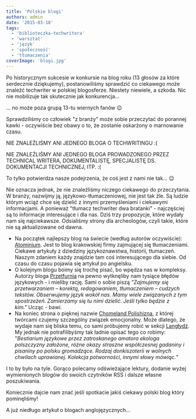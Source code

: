 ```yaml
---
title: 'Polskie blogi'
authors: admin
date: '2015-03-18'
tags:
  - 'biblioteczka-techwritera'
  - 'warsztat'
  - 'język'
  - 'społeczność'
  - 'tłumaczenia'
coverImage: 'blogi.jpg'
---
```


Po historycznym sukcesie w konkursie na blog roku (13 głosów za które serdecznie
dziękujemy), postanowiliśmy sprawdzić co ciekawego może znaleźć techwriter w
polskiej blogosferze. Niestety niewiele, a szkoda. Nic nie mobilizuje tak
skutecznie jak konkurencja...

<!--truncate-->

... no może poza grupą 13-tu wiernych fanów 😉

Sprawdziliśmy co człowiek "z branży" może sobie przeczytać do porannej kawki -
oczywiście bez obawy o to, że zostanie oskarżony o marnowanie czasu.

NIE ZNALEŹLIŚMY ANI JEDNEGO BLOGA O TECHWRITINGU :(

NIE ZNALEŹLIŚMY ANI JEDNEGO BLOGA PROWADZONEGO PRZEZ TECHNICAL WRITERA,
DOKUMENTALISTĘ, SPECJALISTĘ DS. DOKUMENTACJI TECHNICZNEJ, ITP. :(

To tylko potwierdza nasze podejrzenia, że coś jest z nami nie tak... 😉

Nie oznacza jednak, że nie znaleźliśmy niczego ciekawego do przeczytania. W
branży, nazwijmy ją, językowo-tłumaczeniowej, nie jest tak źle. Są ludzie którym
wciąż chce się dzielić z innymi przemyśleniami i ciekawymi informacjami. A
ponieważ "tłumacz techwriter dwa bratanki" - najczęściej są to informacje
interesujące i dla nas. Dziś trzy propozycje, które wydały nam się najciekawsze.
Odsialiśmy strony dla archeologów, czyli takie, które nie są aktualizowane od
dawna.

- Na początek najlepszy blog na świecie (według autorów oczywiście):
  [Atominium](http://blog.atominium.com/). Jest to blog krakowskiej firmy
  zajmującej się tłumaczeniami. Ciekawe artykuły z dziedziny językoznawstwa,
  historii, tłumaczeń. Naszym zdaniem każdy znajdzie tam coś interesującego dla
  siebie. Od czasu do czasu pojawia się artykuł po angielsku.
- O kolejnym blogu boimy się trochę pisać, bo wpędza nas w kompleksy.
  Autorzy bloga [Przetfurnia](http://pszetfurnia.blogspot.com/) na pewno
  wytknęliby nam tysiące błędów językowych - i mieliby rację. Sami o sobie piszą
  *"Zajmujemy się przetwarzaniem – korektą, redagowaniem, tłumaczeniem – cudzych
  tekstów. Obserwujemy język wokół nas. Mamy wiele związanych z tym spostrzeżeń.
  Zamierzamy się tu nimi dzielić. Jeśli tylko będzie z kim."* Ucząc - bawi.
- Na koniec strona o pięknej nazwie
  [Chomeland Polishizna](http://polishizna.blox.pl/html), z której twórcami
  czujemy szczególny związek emocjonalny. Może dlatego, że wydaje nam się bliska
  temu, co sami próbujemy robić
  w sekcji [Langłydż](http://techwriter.pl/category/langlydz/). My jednak nie
  potrafilibyśmy tak ładnie opisać tego co robimy: "_Bestiarium językowe przez
  zatroskanego amatora ekologa polszczyzny założone, różne okazy straszne
  współczesnej gadaniny i pisaniny po polsku gromadzące. Rodzaj donkiszoterii w
  wolnych chwilach uprawianej. Kolekcja potworności, innymi słowy mówiąc._"

I to by było na tyle. Gorąco polecamy odświeżające lektury, dodanie wyżej
wymienionych blogów do swoich czytników RSS i dalsze własne poszukiwania.

Koniecznie dajcie nam znać jeśli spotkacie jakiś ciekawy polski blog który
pominęliśmy!

A już niedługo artykuł o blogach anglojęzycznych...
